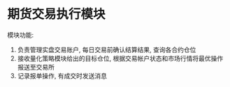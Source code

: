 ﻿# 期货交易执行模块

模块功能:<br />
1. 负责管理实盘交易账户, 每日交易前确认结算结果, 查询各合约仓位<br />
2. 接收量化策略模块给出的目标仓位, 根据交易帐户状态和市场行情将最优操作报送至交易所<br />
3. 记录报单操作, 有成交时发送消息<br />
